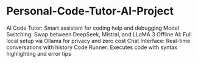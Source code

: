 # Personal-Code-Tutor-AI-Project
AI Code Tutor: Smart assistant for coding help and debugging  Model Switching: Swap between DeepSeek, Mistral, and LLaMA 3  Offline AI: Full local setup via Ollama for privacy and zero cost  Chat Interface: Real-time conversations with history  Code Runner: Executes code with syntax highlighting and error tips

